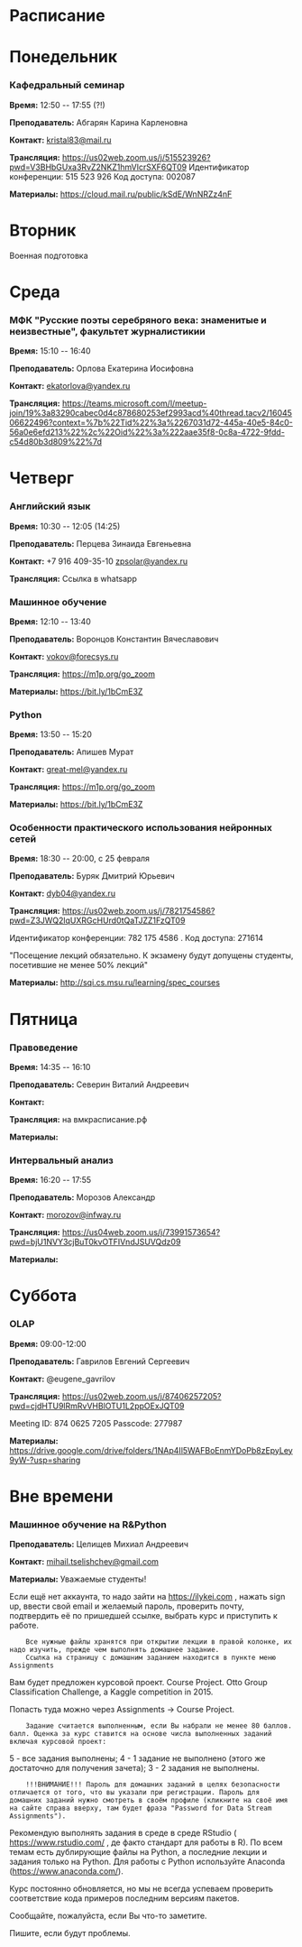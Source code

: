 # Расписание

# Понедельник

### Кафедральный семинар

**Время:** 12:50 -- 17:55 (?!)

**Преподаватель:** Абгарян Карина Карленовна

**Контакт:** kristal83@mail.ru

**Трансляция:**  https://us02web.zoom.us/j/515523926?pwd=V3BHbGUxa3RvZ2NKZ1hmVlcrSXF6QT09
Идентификатор конференции: 515 523 926
Код доступа: 002087

**Материалы:** https://cloud.mail.ru/public/kSdE/WnNRZz4nF

# Вторник

Военная подготовка

# Среда

### МФК "Русские поэты серебряного века: знаменитые и неизвестные", факультет журналистикии

**Время:** 15:10 -- 16:40

**Преподаватель:** Орлова Екатерина Иосифовна 

**Контакт:** ekatorlova@yandex.ru

**Трансляция:** https://teams.microsoft.com/l/meetup-join/19%3a83290cabec0d4c878680253ef2993acd%40thread.tacv2/1604506622496?context=%7b%22Tid%22%3a%2267031d72-445a-40e5-84c0-56a0e6efd213%22%2c%22Oid%22%3a%222aae35f8-0c8a-4722-9fdd-c54d80b3d809%22%7d

# Четверг

### Английский язык

**Время:** 10:30 -- 12:05 (14:25)

**Преподаватель:** Перцева Зинаида Евгеньевна

**Контакт:** +7 916 409-35-10   zpsolar@yandex.ru

**Трансляция:** Ссылка в whatsapp

### Машинное обучение

**Время:** 12:10 -- 13:40

**Преподаватель:** Воронцов Константин Вячеславович

 **Контакт:** vokov@forecsys.ru

**Трансляция:** https://m1p.org/go_zoom  

**Материалы:** https://bit.ly/1bCmE3Z

### Python

**Время:** 13:50 -- 15:20

**Преподаватель:** Апишев Мурат

**Контакт:** great-mel@yandex.ru

**Трансляция:** https://m1p.org/go_zoom  

**Материалы:** https://bit.ly/1bCmE3Z

### Особенности практического использования нейронных сетей

**Время:** 18:30 -- 20:00, с 25 февраля

**Преподаватель:** Буряк Дмитрий Юрьевич

**Контакт:** dyb04@yandex.ru

**Трансляция:** https://us02web.zoom.us/j/7821754586?pwd=Z3JWQ2lqUXRGcHUrd0tQaTJZZ1FzQT09

Идентификатор конференции: 782 175 4586 . Код доступа: 271614

"Посещение лекций обязательно. К экзамену будут допущены студенты, посетившие не менее 50% лекций"

**Материалы:** http://sqi.cs.msu.ru/learning/spec_courses

# Пятница

### Правоведение

**Время:** 14:35 -- 16:10

**Преподаватель:** Северин Виталий Андреевич

**Контакт:**

**Трансляция:** на вмкрасписание.рф

**Материалы:**


### Интервальный анализ

**Время:** 16:20 -- 17:55

**Преподаватель:** Морозов Александр

**Контакт:** morozov@infway.ru

**Трансляция:** https://us04web.zoom.us/j/73991573654?pwd=bjU1NVY3cjBuT0kvOTFIVndJSUVQdz09

**Материалы:** 


# Суббота

### OLAP

**Время:** 09:00-12:00

**Преподаватель:** Гаврилов Евгений Сергеевич

**Контакт:** @eugene_gavrilov

**Трансляция:** https://us02web.zoom.us/j/87406257205?pwd=cjdHTU9lRmRvVHBlOTU1L2ppOExJQT09

Meeting ID: 874 0625 7205
Passcode: 277987

**Материалы:** https://drive.google.com/drive/folders/1NAp4Il5WAFBoEnmYDoPb8zEpyLey9yW-?usp=sharing


# Вне времени

### Машинное обучение на R&Python

**Преподаватель:** Целищев Михиал Андреевич

**Контакт:** mihail.tselishchev@gmail.com

**Материалы:** 
Уважаемые студенты!

Если ещё нет аккаунта, то надо зайти на https://ilykei.com , нажать sign up, ввести свой email и желаемый пароль, проверить почту, подтвердить её по пришедшей ссылке, выбрать курс и приступить к работе.

        Все нужные файлы хранятся при открытии лекции в правой колонке, их надо изучить, прежде чем выполнять домашнее задание.
        Ссылка на страницу с домашним заданием находится в пункте меню Assignments

Вам будет предложен курсовой проект.
Course Project.  Otto Group Classification Challenge, a Kaggle competition in 2015.

Попасть туда можно через Assignments -> Course Project.

        Задание считается выполненным, если Вы набрали не менее 80 баллов. балл. Оценка за курс ставится на основе числа выполненных заданий включая курсовой проект:

5 - все задания выполнены;
4 - 1 задание не выполнено (этого же достаточно для получения зачета);
3 - 2 задания не выполнены.

        !!!ВНИМАНИЕ!!! Пароль для домашних заданий в целях безопасности отличается от того, что вы указали при регистрации. Пароль для домашних заданий нужно смотреть в своём профиле (кликните на своё имя на сайте справа вверху, там будет фраза "Password for Data Stream Assignments").


Рекомендую выполнять задания в среде в среде RStudio ( https://www.rstudio.com/ , де факто стандарт для работы в R).
По всем темам есть дублирующие файлы на Python, а последние лекции и задания только на Python.
Для работы с Python используйте Anaconda (https://www.anaconda.com/).

Курс постоянно обновляется, но мы не всегда успеваем проверить соответствие кода примеров последним версиям пакетов.

Сообщайте, пожалуйста, если Вы что-то заметите.


Пишите, если будут проблемы.

